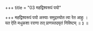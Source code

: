 +++
title = "03 महद्विश्वरूपं पयो"

+++
महद्विश्वरूपं पयो अस्याः समुद्रस्योत त्वा रेत आहुः ।  
यत ऐति मधुकशा रराणा तत् प्राणस्तदमृतं निविष्टम् ॥ ३ ॥